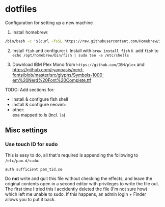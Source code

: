 # dotfiles
Configuration for setting up a new machine

1. Install homebrew:
  ```sh
  /bin/bash -c "$(curl -fsSL https://raw.githubusercontent.com/Homebrew/install/HEAD/install.sh)"
  ```

2. Install `fish` and configure:
  i. Install with `brew install fish`
  ii. add `fish` to `echo /opt/homebrew/bin/fish | sudo tee -a /etc/shells`

3. Download IBM Plex Mono from `https://github.com/IBM/plex` and https://github.com/ryanoasis/nerd-fonts/blob/master/src/glyphs/Symbols-1000-em%20Nerd%20Font%20Complete.ttf


TODO: Add sections for:
- install & configure fish shell
- install & configure neovim:
- other: \
    exa mapped to ls (incl. `la`)

## Misc settings

### Use touch ID for sudo

This is easy to do, all that's required is appending the following to `/etc/pam.d/sudo`:
```
auth sufficient pam_tid.so
```

Do **not** write and quit this file without checking the effects, and leave the original contents open in a second editor with privileges to write the file out. The first time I tried this I accidently deleted the file (I'm not sure how) which left me unable to sudo. If this happens, an admin login + Finder allows you to put it back.

